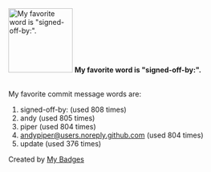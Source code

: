 <img src="https://my-badges.github.io/my-badges/favorite-word.png" alt="My favorite word is &quot;signed-off-by:&quot;." title="My favorite word is &quot;signed-off-by:&quot;." width="128">
<strong>My favorite word is &quot;signed-off-by:&quot;.</strong>
<br><br>

My favorite commit message words are:

1. signed-off-by: (used 808 times)
2. andy (used 805 times)
3. piper (used 804 times)
4. <andypiper@users.noreply.github.com> (used 804 times)
5. update (used 376 times)


Created by <a href="https://github.com/my-badges/my-badges">My Badges</a>